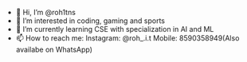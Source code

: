 - 👋 Hi, I’m @roh1tns
- 👀 I’m interested in coding, gaming and sports
- 🌱 I’m currently learning CSE with specialization in AI and ML
- 📫 How to reach me:
    Instagram: @roh_.i.t
    Mobile: 8590358949(Also availabe on WhatsApp)

<!---
roh1tns/roh1tns is a ✨ special ✨ repository because its `README.md` (this file) appears on your GitHub profile.
You can click the Preview link to take a look at your changes.
--->
